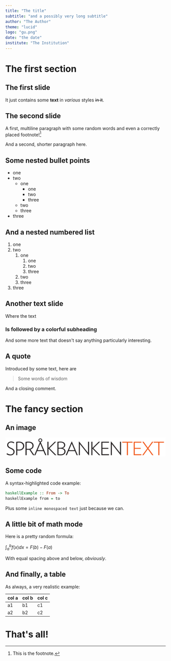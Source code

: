 ```yaml
---
title: "The title"
subtitle: "and a possibly very long subtitle"
author: "The Author"
theme: "lucid"
logo: "gu.png"
date: "the date"
institute: "The Institution"
---
```


# The first section

## The first slide
It just contains some __text__ in _various_ styles ~~in it~~.

## The second slide
A first, multiline paragraph with some random words and even a correctly placed footnote![^1]

And a second, shorter paragraph here.

[^1]: This is the footnote.

## Some nested bullet points
- one
- two
  - one
    - one
    - two
    - three
  - two 
  - three
- three

## And a nested numbered list
1. one
2. two
   1. one
      1. one
      2. two
      3. three
   2. two
   3. three
3. three

## Another text slide

Where the text

### Is followed by a colorful subheading

And some more text that doesn't say anything particularly interesting.

## A quote
Introduced by some text, here are

> Some words of wisdom

And a closing comment.

# The fancy section

## An image
![With a caption](sbx.png)

## Some code

A syntax-highlighted code example: 

```haskell
haskellExample :: From -> To
haskellExample from = to
```

Plus some `inline monospaced text` just because we can.

## A little bit of math mode
Here is a pretty random formula:

$\int_{a}^{b} f(x)dx = F(b) - F(a)$

With equal spacing above and below, _obviously_.

## And finally, a table

As always, a very realistic example:

| __col a__ | __col b__ | __col c__ |
| --- | --- | --- |
| a1 | b1 | c1 |
| a2 | b2 | c2 |

# That's all!